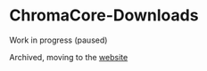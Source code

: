 # ChromaCore-Downloads
Work in progress (paused)

Archived, moving to the [website](https://hejok254.github.io)